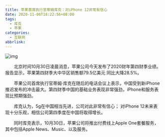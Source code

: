 ```yaml
---
title: 苹果首席执行官蒂姆库克：对iPhone 12非常有信心
date: 2020-11-06T18:22:56+08:00
tags:
  - 库克
  - 苹果
categories:
  - 互联网
abbrlink:
---
```


![img](https://cdn.jsdelivr.net/gh/yakeing/Documentation@main/Hexo/images/5b4e-kcaeqzy2603650.jpg)

　　北京时间10月30日凌晨消息，苹果公司今天发布了2020财年第四财季业绩。报告显示，苹果第四财季大中华区销售额79.5亿美元 同比大降28.5%。

　　苹果公司首席执行官蒂姆·库克在随后的电话会议上表示，中国受到新iPhone推迟发布的冲击最大。第四财季中国的基础业务表现非常强劲，iPhone和服务表现比预期强劲。

　　库克认为，5g在中国相当先进，公司对此非常有信心； 对iPhone 12未来表现十分乐观，相信公司第四季度在中国将取得增长。

　　同时库克表示，10月30日，苹果公司将推出付费线上Apple One套餐服务，其中包括Apple News、Music、以及服务。

